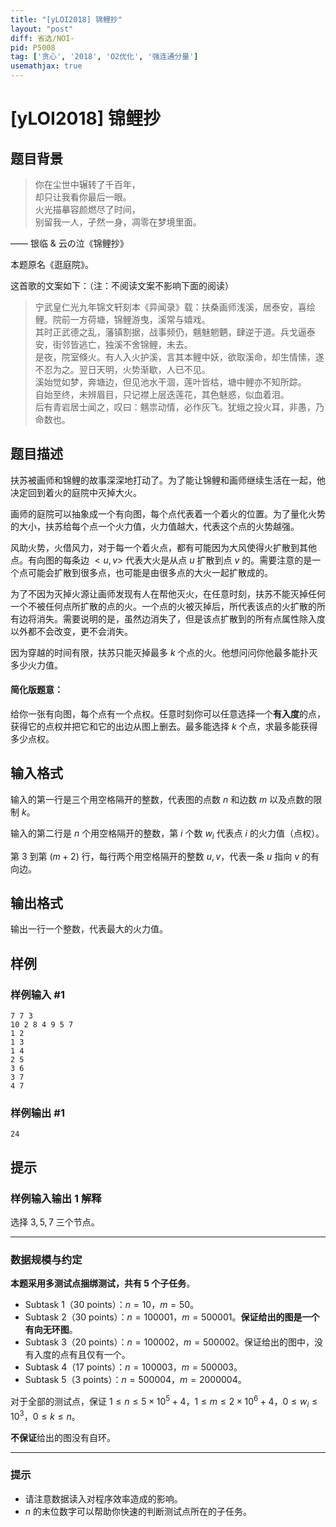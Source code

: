 ```yaml
---
title: "[yLOI2018] 锦鲤抄"
layout: "post"
diff: 省选/NOI-
pid: P5008
tag: ['贪心', '2018', 'O2优化', '强连通分量']
usemathjax: true
---
```


# [yLOI2018] 锦鲤抄
## 题目背景

> 你在尘世中辗转了千百年，  
> 却只让我看你最后一眼。  
> 火光描摹容颜燃尽了时间，  
> 别留我一人，孑然一身，凋零在梦境里面。

—— 银临 & 云の泣《锦鲤抄》

本题原名《逛庭院》。

这首歌的文案如下：（注：不阅读文案不影响下面的阅读）

> 宁武皇仁光九年锦文轩刻本《异闻录》载：扶桑画师浅溪，居泰安，喜绘鲤。院前一方荷塘，锦鲤游曳，溪常与嬉戏。  
> 其时正武德之乱，藩镇割据，战事频仍，魑魅魍魉，肆逆于道。兵戈逼泰安，街邻皆逃亡，独溪不舍锦鲤，未去。  
> 是夜，院室倏火。有人入火护溪，言其本鲤中妖，欲取溪命，却生情愫，遂不忍为之。翌日天明，火势渐歇，人已不见。  
> 溪始觉如梦，奔塘边，但见池水干涸，莲叶皆枯，塘中鲤亦不知所踪。  
> 自始至终，未辨眉目，只记襟上层迭莲花，其色魅惑，似血着泪。  
> 后有青岩居士闻之，叹曰：魑祟动情，必作灰飞。犹蛾之投火耳，非愚，乃命数也。
## 题目描述

扶苏被画师和锦鲤的故事深深地打动了。为了能让锦鲤和画师继续生活在一起，他决定回到着火的庭院中灭掉大火。

画师的庭院可以抽象成一个有向图，每个点代表着一个着火的位置。为了量化火势的大小，扶苏给每个点一个火力值，火力值越大，代表这个点的火势越强。

风助火势，火借风力，对于每一个着火点，都有可能因为大风使得火扩散到其他点。有向图的每条边 $<u,v>$ 代表大火是从点 $u$ 扩散到点 $v$ 的。需要注意的是一个点可能会扩散到很多点，也可能是由很多点的大火一起扩散成的。

为了不因为灭掉火源让画师发现有人在帮他灭火，在任意时刻，扶苏不能灭掉任何一个不被任何点所扩散的点的火。一个点的火被灭掉后，所代表该点的火扩散的所有边将消失。需要说明的是，虽然边消失了，但是该点扩散到的所有点属性除入度以外都不会改变，更不会消失。

因为穿越的时间有限，扶苏只能灭掉最多 $k$ 个点的火。他想问问你他最多能扑灭多少火力值。

#### 简化版题意：

给你一张有向图，每个点有一个点权。任意时刻你可以任意选择一个**有入度**的点，获得它的点权并把它和它的出边从图上删去。最多能选择 $k$ 个点，求最多能获得多少点权。
## 输入格式

输入的第一行是三个用空格隔开的整数，代表图的点数 $n$ 和边数 $m$ 以及点数的限制 $k$。

输入的第二行是 $n$ 个用空格隔开的整数，第 $i$ 个数 $w_i$ 代表点 $i$ 的火力值（点权）。

第 $3$ 到第 $(m + 2)$ 行，每行两个用空格隔开的整数 $u, v$，代表一条 $u$ 指向 $v$ 的有向边。
## 输出格式

输出一行一个整数，代表最大的火力值。
## 样例

### 样例输入 #1
```
7 7 3
10 2 8 4 9 5 7
1 2
1 3
1 4
2 5
3 6
3 7
4 7
```
### 样例输出 #1
```
24
```
## 提示

### 样例输入输出 1 解释

选择 $3, 5, 7$ 三个节点。

---

### 数据规模与约定

**本题采用多测试点捆绑测试，共有 $5$ 个子任务**。

- Subtask 1（30 points）：$n = 10$，$m = 50$。
- Subtask 2（30 points）：$n = 100001$，$m = 500001$。**保证给出的图是一个有向无环图**。
- Subtask 3（20 points）：$n = 100002$，$m = 500002$。保证给出的图中，没有入度的点有且仅有一个。
- Subtask 4（17 points）：$n = 100003$，$m = 500003$。
- Subtask 5（3 points）：$n = 500004$，$m = 2000004$。

对于全部的测试点，保证 $1 \leq n \leq 5 \times 10^5 + 4$，$1 \leq m \leq 2 \times 10^6 + 4$，$0 \leq w_i \leq 10^3$，$0 \leq k \leq n$。

**不保证**给出的图没有自环。

---

### 提示

- 请注意数据读入对程序效率造成的影响。
- $n$ 的末位数字可以帮助你快速的判断测试点所在的子任务。


